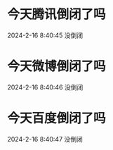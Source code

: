 # 今天腾讯倒闭了吗

2024-2-16 8:40:45 没倒闭

# 今天微博倒闭了吗

2024-2-16 8:40:46 没倒闭

# 今天百度倒闭了吗

2024-2-16 8:40:47 没倒闭

